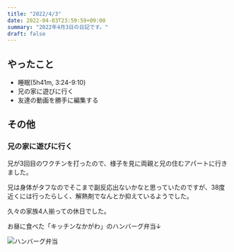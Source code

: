 ```yaml
---
title: "2022/4/3"
date: 2022-04-03T23:59:59+09:00
summary: "2022年4月3日の日記です。"
draft: false
---
```


## やったこと

- 睡眠(5h41m, 3:24-9:10)
- 兄の家に遊びに行く
- 友達の動画を勝手に編集する

## その他

### 兄の家に遊びに行く

兄が3回目のワクチンを打ったので、様子を見に両親と兄の住むアパートに行きました。

兄は身体がタフなのでそこまで副反応出ないかなと思っていたのですが、38度近くには行ったらしく、解熱剤でなんとか抑えているようでした。

久々の家族4人揃っての休日でした。

お昼に食べた「キッチンなかがわ」のハンバーグ弁当↓

![ハンバーグ弁当](https://i.imgur.com/4HTzfCb.jpg)  
